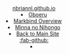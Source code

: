 <header>
  <navbar type="light">
    <a slot="brand" href="{{baseUrl}}/index.html" title="Home" class="navbar-brand">nbriannl.github.io</a>
    <dropdown header="Projects" class="nav-link">
      <li><a href="{{baseUrl}}/projects/oboeru.html" class="dropdown-item">Oboeru</a></li>
    </dropdown>
    <li><a href="{{baseUrl}}/contents/markbind-overview.html" class="nav-link">Markbind Overview</a></li>
    <li><a href="{{baseUrl}}/minoni.html" class="nav-link">Minna no Nihongo</a></li>
    <!-- <li><a href="{{baseUrl}}/contents/topic2.html" class="nav-link">Topic 2</a></li> -->
    <li><a href="https://nbriannl.github.io/" class="nav-link">Back to Main Site</a></li>
    <a href="https://github.com/nbriannl/" target="_blank" class="nav-link"><md>:fab-github:</md></a>
    <li slot="right">
      <form class="navbar-form">
        <searchbar :data="searchData" placeholder="Search" :on-hit="searchCallback" menu-align-right></searchbar>
      </form>
    </li>
  </navbar>
</header>
